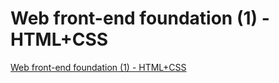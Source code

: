 # Web front-end foundation (1) - HTML+CSS
[Web front-end foundation (1) - HTML+CSS](https://aiwithcloud.com/2022/09/16/web_front_end_foundation_1___htmlcss/)